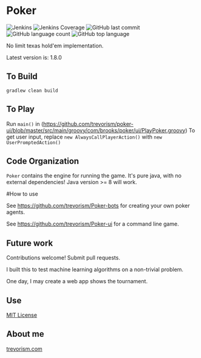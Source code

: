 # Poker
![Jenkins](https://img.shields.io/jenkins/build/http/trevorism-build.eastus.cloudapp.azure.com/poker)
![Jenkins Coverage](https://img.shields.io/jenkins/coverage/jacoco/http/trevorism-build.eastus.cloudapp.azure.com/poker)
![GitHub last commit](https://img.shields.io/github/last-commit/trevorism/poker)
![GitHub language count](https://img.shields.io/github/languages/count/trevorism/poker)
![GitHub top language](https://img.shields.io/github/languages/top/trevorism/poker)

No limit texas hold'em implementation.

Latest version is: 1.8.0

## To Build

`gradlew clean build`

## To Play

Run `main()` in (https://github.com/trevorism/poker-ui/blob/master/src/main/groovy/com/brooks/poker/ui/PlayPoker.groovy)
To get user input, replace `new AlwaysCallPlayerAction()` with `new UserPromptedAction()`

## Code Organization

`Poker` contains the engine for running the game. It's pure java, with no external dependencies! Java version >= 8 will work.

#How to use

See https://github.com/trevorism/Poker-bots for creating your own poker agents.

See https://github.com/trevorism/Poker-ui for a command line game. 

## Future work

Contributions welcome! Submit pull requests.

I built this to test machine learning algorithms on a non-trivial problem.

One day, I may create a web app shows the tournament.

## Use

[MIT License](https://github.com/trevorism/Poker/blob/master/LICENSE)

## About me

[trevorism.com](https://trevorism.com)
